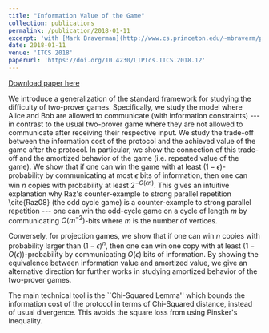 ```yaml
---
title: "Information Value of the Game"
collection: publications
permalink: /publication/2018-01-11
excerpt: 'with [Mark Braverman](http://www.cs.princeton.edu/~mbraverm/pmwiki/index.php?n=Site.Main?setview=display)'
date: 2018-01-11
venue: 'ITCS 2018'
paperurl: 'https://doi.org/10.4230/LIPIcs.ITCS.2018.12'
---
```


[Download paper here](https://doi.org/10.4230/LIPIcs.ITCS.2018.12)

We introduce a generalization of the standard framework for studying the difficulty of two-prover games.
Specifically, we study the model where Alice and Bob are allowed to communicate (with information constraints) --- in contrast to the usual two-prover game
where they are not allowed to communicate after receiving their respective input.
We study the trade-off between the information cost of the protocol and the achieved value of the game after the protocol.
In particular, we show the connection of this trade-off and the amortized behavior of the game (i.e. repeated value of the game).
We show that if one can win the game with at least $(1 - \epsilon)$-probability by communicating at most $\epsilon$ bits of information,
then one can win $n$ copies with probability at least  $2^{-O(\epsilon n)}$. This gives an intuitive explanation
why Raz's counter-example to strong parallel repetition \cite{Raz08} (the odd cycle game) is a counter-example to strong parallel repetition
--- one can win the odd-cycle game on a cycle of length $m$ by communicating $O(m^{-2})$-bits where $m$ is the number of vertices.

Conversely, for projection games, we show that if one can win $n$ copies with probability larger than $(1-\epsilon)^n$,
then one can win one copy with at least $(1 - O(\epsilon))$-probability by communicating $O(\epsilon)$ bits of information.
By showing the equivalence between information value and amortized value, we give an alternative direction for further works in studying amortized behavior of the two-prover games.

The main technical tool is the ``Chi-Squared Lemma'' which bounds the information cost of the protocol in terms of Chi-Squared distance, instead of usual divergence. This avoids the square loss from using Pinsker's Inequality.
